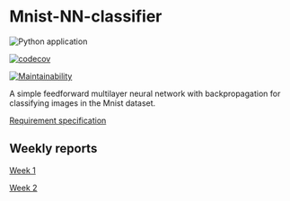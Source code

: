 # Mnist-NN-classifier
![Python application](https://github.com/tumajote/Mnist-NN-classifier/workflows/Python%20application/badge.svg)


[![codecov](https://codecov.io/gh/tumajote/Mnist-NN-classifier/branch/master/graph/badge.svg)](https://codecov.io/gh/tumajote/Mnist-NN-classifier)

[![Maintainability](https://api.codeclimate.com/v1/badges/62dee7d6e0dce64e9db5/maintainability)](https://codeclimate.com/github/tumajote/Mnist-NN-classifier/maintainability)


A simple feedforward multilayer neural network with backpropagation for classifying images in the Mnist dataset.

[Requirement specification](https://github.com/tumajote/Mnist-NN-classifier/blob/master/Documentation/Requirement_specification.md)

## Weekly reports

[Week 1](https://github.com/tumajote/Mnist-NN-classifier/blob/master/Documentation/Weekly_report_1.md)

[Week 2](https://github.com/tumajote/Mnist-NN-classifier/blob/master/Documentation/Weekly_report_2.md)


